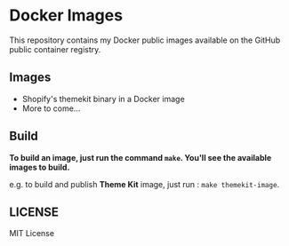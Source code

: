 # Docker Images

This repository contains my Docker public images available on the GitHub public container registry.

## Images

- Shopify's themekit binary in a Docker image 
- More to come...

## Build

**To build an image, just run the command `make`.  You'll see the available images to build.**

e.g. to build and publish **Theme Kit** image, just run : 
```make themekit-image```.

## LICENSE

MIT License
